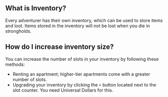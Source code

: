 ## What is Inventory?
Every adventurer has their own inventory, which can be used to store items and loot. Items stored in the inventory will not be lost when you die in strongholds.


## How do I increase inventory size?
You can increase the number of slots in your inventory by following these methods:
- Renting an apartment; higher-tier apartments come with a greater number of slots.
- Upgrading your inventory by clicking the `+` button located next to the slot counter. You need Universal Dollars for this.
